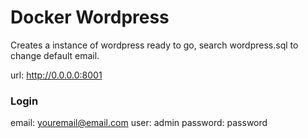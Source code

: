 # Docker Wordpress
Creates a instance of wordpress ready to go, search wordpress.sql to change default email.

url: http://0.0.0.0:8001

### Login

email: youremail@email.com
user: admin
password: password

